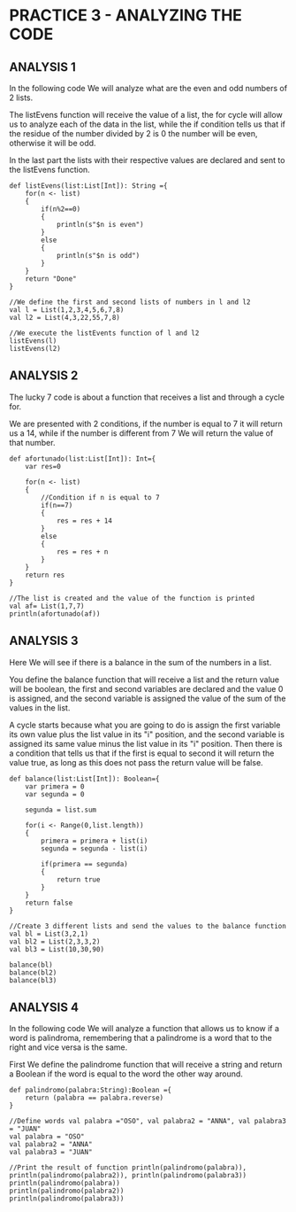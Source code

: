 # PRACTICE 3 - ANALYZING THE CODE
## ANALYSIS 1
In the following code We will analyze what are the even and odd numbers of 2 lists.

The listEvens function will receive the value of a list, the for cycle will allow us to analyze each of the data in the list, while the if condition tells us that if the residue of the number divided by 2 is 0 the number will be even, otherwise it will be odd.

In the last part the lists with their respective values are declared and sent to the listEvens function.

	def listEvens(list:List[Int]): String ={ 
		for(n <- list)
		{
			if(n%2==0)
			{
				println(s"$n is even")
			}
			else
			{
				println(s"$n is odd")
			}
		}
		return "Done"
	}

	//We define the first and second lists of numbers in l and l2
	val l = List(1,2,3,4,5,6,7,8)
	val l2 = List(4,3,22,55,7,8)

	//We execute the listEvents function of l and l2
	listEvens(l) 
	listEvens(l2)

## ANALYSIS 2
The lucky 7 code is about a function that receives a list and through a cycle for.

We are presented with 2 conditions, if the number is equal to 7 it will return us a 14, while if the number is different from 7 We will return the value of that number.

	def afortunado(list:List[Int]): Int={
		var res=0
		
		for(n <- list)
		{
			//Condition if n is equal to 7
			if(n==7)
			{ 
				res = res + 14
			}
			else
			{
				res = res + n
			}
		}
		return res
	}

	//The list is created and the value of the function is printed
	val af= List(1,7,7)
	println(afortunado(af))

## ANALYSIS 3
Here We will see if there is a balance in the sum of the numbers in a list.

You define the balance function that will receive a list and the return value will be boolean, the first and second variables are declared and the value 0 is assigned, and the second variable is assigned the value of the sum of the values in the list.

A cycle starts because what you are going to do is assign the first variable its own value plus the list value in its "i" position, and the second variable is assigned its same value minus the list value in its "i" position. Then there is a condition that tells us that if the first is equal to second it will return the value true, as long as this does not pass the return value will be false.

	def balance(list:List[Int]): Boolean={
		var primera = 0
		var segunda = 0

		segunda = list.sum 

		for(i <- Range(0,list.length))
		{ 
			primera = primera + list(i)
			segunda = segunda - list(i)

			if(primera == segunda)
			{
				return true
			}
		}
		return false
	}

	//Create 3 different lists and send the values to the balance function
	val bl = List(3,2,1)
	val bl2 = List(2,3,3,2)
	val bl3 = List(10,30,90)

	balance(bl)
	balance(bl2)
	balance(bl3)

## ANALYSIS 4
In the following code We will analyze a function that allows us to know if a word is palindroma, remembering that a palindrome is a word that to the right and vice versa is the same. 

First We define the palindrome function that will receive a string and return a Boolean if the word is equal to the word the other way around.

	def palindromo(palabra:String):Boolean ={
		return (palabra == palabra.reverse)
	}
	
	//Define words val palabra ="OSO", val palabra2 = "ANNA", val palabra3 = "JUAN"
	val palabra = "OSO" 
	val palabra2 = "ANNA"
	val palabra3 = "JUAN"
	
	//Print the result of function println(palindromo(palabra)), println(palindromo(palabra2)), println(palindromo(palabra3))
	println(palindromo(palabra))
	println(palindromo(palabra2))
	println(palindromo(palabra3))
